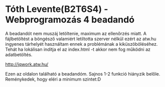 # Tóth Levente(B2T6S4) - Webprogramozás 4 beadandó
A beadandót nem muszáj letöltenie, maximum az ellenőrzés miatt.
A fájlbetöltést a böngésző valamiért letiltotta szerver nélkül ezért az atw.hu ingyenes tárhelyét használtam ennek a problémának a kiküszöböléséhez.
Tehát ha lokálisan indítja el az index.html -t akkor nem fog működni az adatbetöltés.

http://jqwork.atw.hu/ 

Ezen az oldalon található a beadandóm. Sajnos 1-2 funkció hiányzik belőle. Reménykedek, hogy eléri a minimum szintet:D
